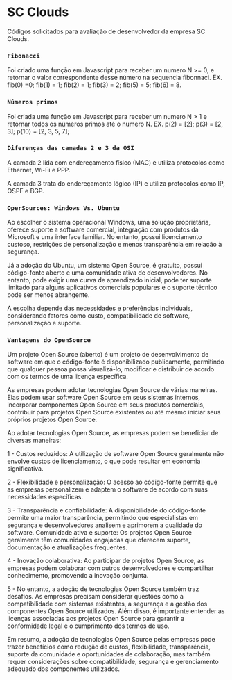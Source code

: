 # SC Clouds

Códigos solicitados para avaliação de desenvolvedor da empresa SC Clouds.

### `Fibonacci`

Foi criado uma função em Javascript para receber um numero N >= 0, e retornar o valor correspondente desse número na sequencia fibonnaci.
EX. fib(0) =0; fib(1) = 1; fib(2) = 1; fib(3) = 2; fib(5) = 5; fib(6) = 8.

### `Números primos` 
Foi criada uma função em Javascript para receber um numero N > 1 e retornar todos os números primos até o numero N.
EX. p(2) = [2]; p(3) = [2, 3]; p(10) = [2, 3, 5, 7];

### `Diferenças das camadas 2 e 3 da OSI`

A camada 2 lida com endereçamento físico (MAC) e utiliza protocolos como Ethernet, Wi-Fi e PPP.

A camada 3 trata do endereçamento lógico (IP) e utiliza protocolos como IP, OSPF e BGP.


### `OperSources: Windows Vs. Ubuntu`


Ao escolher o sistema operacional Windows, uma solução proprietária, oferece suporte a software comercial, integração com produtos da Microsoft e uma interface familiar. No entanto, possui licenciamento custoso, restrições de personalização e menos transparência em relação à segurança.

Já a adoção do Ubuntu, um sistema Open Source, é gratuito, possui código-fonte aberto e uma comunidade ativa de desenvolvedores. No entanto, pode exigir uma curva de aprendizado inicial, pode ter suporte limitado para alguns aplicativos comerciais populares e o suporte técnico pode ser menos abrangente.

A escolha depende das necessidades e preferências individuais, considerando fatores como custo, compatibilidade de software, personalização e suporte.

### `Vantagens do OpenSource`

Um projeto Open Source (aberto) é um projeto de desenvolvimento de software em que o código-fonte é disponibilizado publicamente, permitindo que qualquer pessoa possa visualizá-lo, modificar e distribuir de acordo com os termos de uma licença específica.

As empresas podem adotar tecnologias Open Source de várias maneiras. Elas podem usar software Open Source em seus sistemas internos, incorporar componentes Open Source em seus produtos comerciais, contribuir para projetos Open Source existentes ou até mesmo iniciar seus próprios projetos Open Source.

Ao adotar tecnologias Open Source, as empresas podem se beneficiar de diversas maneiras:

1 - Custos reduzidos: A utilização de software Open Source geralmente não envolve custos de licenciamento, o que pode resultar em economia significativa.

2 - Flexibilidade e personalização: O acesso ao código-fonte permite que as empresas personalizem e adaptem o software de acordo com suas necessidades específicas.

3 - Transparência e confiabilidade: A disponibilidade do código-fonte permite uma maior transparência, permitindo que especialistas em segurança e desenvolvedores analisem e aprimorem a qualidade do software.
Comunidade ativa e suporte: Os projetos Open Source geralmente têm comunidades engajadas que oferecem suporte, documentação e atualizações frequentes.

4 - Inovação colaborativa: Ao participar de projetos Open Source, as empresas podem colaborar com outros desenvolvedores e compartilhar conhecimento, promovendo a inovação conjunta.

5 - No entanto, a adoção de tecnologias Open Source também traz desafios. As empresas precisam considerar questões como a compatibilidade com sistemas existentes, a segurança e a gestão dos componentes Open Source utilizados. Além disso, é importante entender as licenças associadas aos projetos Open Source para garantir a conformidade legal e o cumprimento dos termos de uso.

Em resumo, a adoção de tecnologias Open Source pelas empresas pode trazer benefícios como redução de custos, flexibilidade, transparência, suporte da comunidade e oportunidades de colaboração, mas também requer considerações sobre compatibilidade, segurança e gerenciamento adequado dos componentes utilizados.
